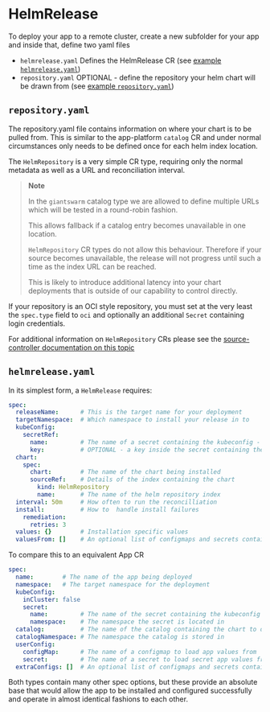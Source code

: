 # HelmRelease

To deploy your app to a remote cluster, create a new subfolder for your app
and inside that, define two yaml files

- `helmrelease.yaml` Defines the HelmRelease CR (see [example `helmrelease.yaml`](./example-helmrelease.app/helmrelease.yaml))
- `repository.yaml` OPTIONAL - define the repository your helm chart will be
  drawn from (see [example `repository.yaml`](./example-helmrelease-app/repository.yaml))

## `repository.yaml`

The repository.yaml file contains information on where your chart is to be pulled
from. This is similar to the app-platform `catalog` CR  and under normal
circumstances only needs to be defined once for each helm index location.

The `HelmRepository` is a very simple CR type, requiring only the normal metadata
as well as a URL and reconciliation  interval.

> **Note**
>
> In the `giantswarm` catalog type we are allowed to define multiple URLs which
> will be tested in a round-robin fashion.
>
> This allows fallback if a catalog entry becomes unavailable in one location.
>
> `HelmRepository` CR types do not allow this behaviour. Therefore if your
> source becomes unavailable, the release will not progress until such a time
> as the index URL can be reached.
>
> This is likely to introduce additional latency into your chart deployments
> that is outside of our capability to control directly.

If your repository is an OCI style repository, you must set at the very least
the `spec.type` field to `oci` and optionally an additional `Secret` containing
login credentials.

For additional information on `HelmRepository` CRs please see the
[source-controller documentation on this topic](https://github.com/fluxcd/source-controller/blob/main/docs/spec/v1beta2/helmrepositories.md)

## `helmrelease.yaml`

In its simplest form, a `HelmRelease` requires:

```yaml
spec:
  releaseName:      # This is the target name for your deployment
  targetNamespace:  # Which namespace to install your release in to
  kubeConfig:
    secretRef:
      name:         # The name of a secret containing the kubeconfig - MUST be in same namespace as HelmRelease
      key:          # OPTIONAL - a key inside the secret containing the kubeconfig
  chart:
    spec:
      chart:        # The name of the chart being installed
      sourceRef:    # Details of the index containing the chart
        kind: HelmRepository
        name:       # The name of the helm repository index
  interval: 50m     # How often to run the reconcilliation
  install:          # How to  handle install failures
    remediation:
      retries: 3
  values: {}        # Installation specific values
  valuesFrom: []    # An optional list of configmaps and secrets containing values to merge in
```

To compare this to an equivalent App CR

```yaml
spec:
  name:        # The name of the app being deployed
  namespace:   # The target namespace for the deployment
  kubeConfig:
    inCluster: false
    secret:
      name:         # The name of the secret containing the kubeconfig - Must contain a single key containing the kubeconfig
      namespace:    # The namespace the secret is located in
  catalog:          # The name of the catalog containing the chart to deploy
  catalogNamespace: # The namespace the catalog is stored in
  userConfig:
    configMap:      # The name of a configmap to load app values from
    secret:         # The name of a secret to load secret app values from
  extraConfigs: []  # An optional list of configmaps and secrets containing values to merge in in the priority order given
```

Both types contain many other spec options, but these provide an absolute base
that would allow the app to be installed and configured successfully and operate
in almost identical fashions to each other.
